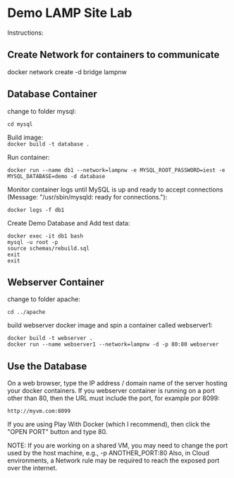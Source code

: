 # Demo LAMP Site Lab  

Instructions:  

## Create Network for containers to communicate  

docker network create -d bridge lampnw


## Database Container  

change to folder mysql:  

```cd mysql```  

Build image:  
```docker build -t database .```  

Run container:  

```docker run --name db1 --network=lampnw -e MYSQL_ROOT_PASSWORD=iest -e MYSQL_DATABASE=demo -d database```  

Monitor container logs until MySQL is up and ready to accept connections (Message:  "/usr/sbin/mysqld: ready for connections."):  

```docker logs -f db1```  

Create Demo Database and Add test data:  

```
docker exec -it db1 bash
mysql -u root -p
source schemas/rebuild.sql
exit
exit
```  

## Webserver Container  

change to folder apache:  

```
cd ../apache
```

build webserver docker image and spin a container called webserver1:  

```
docker build -t webserver .   
docker run --name webserver1 --network=lampnw -d -p 80:80 webserver  
```  

## Use the Database  

On a web browser, type the IP address / domain name of the server hosting your docker containers. If you webserver container is running on a port other than 80, then the URL must include the port, for example por 8099:  

```
http://myvm.com:8099  
```  

If you are using Play With Docker (which I recommend), then click the "OPEN PORT" button and type 80.

NOTE: If you are working on a shared VM, you may need to change the port used by the host machine, e.g., -p ANOTHER_PORT:80
Also, in Cloud environments, a Network rule may be required to reach the exposed port over the internet.  

